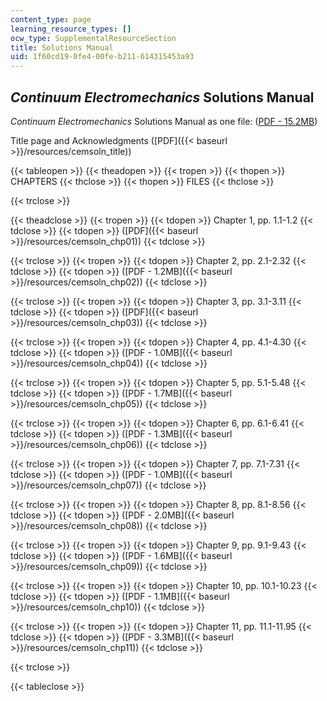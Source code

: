 ```yaml
---
content_type: page
learning_resource_types: []
ocw_type: SupplementalResourceSection
title: Solutions Manual
uid: 1f60cd19-0fe4-00fe-b211-614315453a93
---
```


_Continuum Electromechanics_ Solutions Manual
---------------------------------------------

_Continuum Electromechanics_ Solutions Manual as one file: ([PDF - 15.2MB](/ans7870/resources/melcher/solutions/cemsoln.pdf))

Title page and Acknowledgments ([PDF]({{< baseurl >}}/resources/cemsoln_title))

{{< tableopen >}}
{{< theadopen >}}
{{< tropen >}}
{{< thopen >}}
CHAPTERS
{{< thclose >}}
{{< thopen >}}
FILES
{{< thclose >}}

{{< trclose >}}

{{< theadclose >}}
{{< tropen >}}
{{< tdopen >}}
Chapter 1, pp. 1.1-1.2
{{< tdclose >}}
{{< tdopen >}}
([PDF]({{< baseurl >}}/resources/cemsoln_chp01))
{{< tdclose >}}

{{< trclose >}}
{{< tropen >}}
{{< tdopen >}}
Chapter 2, pp. 2.1-2.32
{{< tdclose >}}
{{< tdopen >}}
([PDF - 1.2MB]({{< baseurl >}}/resources/cemsoln_chp02))
{{< tdclose >}}

{{< trclose >}}
{{< tropen >}}
{{< tdopen >}}
Chapter 3, pp. 3.1-3.11
{{< tdclose >}}
{{< tdopen >}}
([PDF]({{< baseurl >}}/resources/cemsoln_chp03))
{{< tdclose >}}

{{< trclose >}}
{{< tropen >}}
{{< tdopen >}}
Chapter 4, pp. 4.1-4.30
{{< tdclose >}}
{{< tdopen >}}
([PDF - 1.0MB]({{< baseurl >}}/resources/cemsoln_chp04))
{{< tdclose >}}

{{< trclose >}}
{{< tropen >}}
{{< tdopen >}}
Chapter 5, pp. 5.1-5.48
{{< tdclose >}}
{{< tdopen >}}
([PDF - 1.7MB]({{< baseurl >}}/resources/cemsoln_chp05))
{{< tdclose >}}

{{< trclose >}}
{{< tropen >}}
{{< tdopen >}}
Chapter 6, pp. 6.1-6.41
{{< tdclose >}}
{{< tdopen >}}
([PDF - 1.3MB]({{< baseurl >}}/resources/cemsoln_chp06))
{{< tdclose >}}

{{< trclose >}}
{{< tropen >}}
{{< tdopen >}}
Chapter 7, pp. 7.1-7.31
{{< tdclose >}}
{{< tdopen >}}
([PDF - 1.0MB]({{< baseurl >}}/resources/cemsoln_chp07))
{{< tdclose >}}

{{< trclose >}}
{{< tropen >}}
{{< tdopen >}}
Chapter 8, pp. 8.1-8.56
{{< tdclose >}}
{{< tdopen >}}
([PDF - 2.0MB]({{< baseurl >}}/resources/cemsoln_chp08))
{{< tdclose >}}

{{< trclose >}}
{{< tropen >}}
{{< tdopen >}}
Chapter 9, pp. 9.1-9.43
{{< tdclose >}}
{{< tdopen >}}
([PDF - 1.6MB]({{< baseurl >}}/resources/cemsoln_chp09))
{{< tdclose >}}

{{< trclose >}}
{{< tropen >}}
{{< tdopen >}}
Chapter 10, pp. 10.1-10.23
{{< tdclose >}}
{{< tdopen >}}
([PDF - 1.1MB]({{< baseurl >}}/resources/cemsoln_chp10))
{{< tdclose >}}

{{< trclose >}}
{{< tropen >}}
{{< tdopen >}}
Chapter 11, pp. 11.1-11.95
{{< tdclose >}}
{{< tdopen >}}
([PDF - 3.3MB]({{< baseurl >}}/resources/cemsoln_chp11))
{{< tdclose >}}

{{< trclose >}}

{{< tableclose >}}